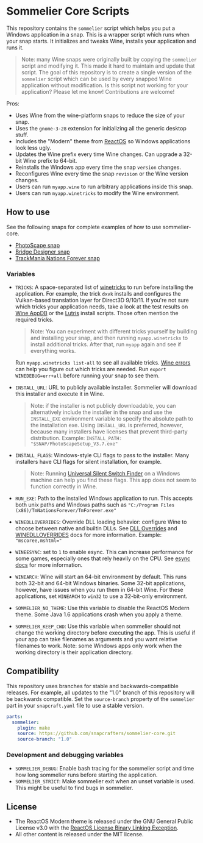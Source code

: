# Sommelier Core Scripts

This repository contains the `sommelier` script which helps you put a Windows application in a snap. This is a wrapper script which runs when your snap starts. It initializes and tweaks Wine, installs your application and runs it.

> Note: many Wine snaps were originally built by copying the `sommelier` script and modifying it. This made it hard to maintain and update that script. The goal of this repository is to create a single version of the `sommelier` script which can be used by every snapped Wine application without modification. Is this script not working for your application? Please let me know! Contributions are welcome!

Pros:

* Uses Wine from the wine-platform snaps to reduce the size of your snap.
* Uses the `gnome-3-28` extension for initializing all the generic desktop stuff.
* Includes the "Modern" theme from [ReactOS](https://reactos.org/) so Windows applications look less ugly.
* Updates the Wine prefix every time Wine changes. Can upgrade a 32-bit Wine prefix to 64-bit.
* Reinstalls the Windows app every time the snap `version` changes.
* Reconfigures Wine every time the snap `revision` or the Wine version changes.
* Users can run `myapp.wine` to run arbitrary applications inside this snap.
* Users can run `myapp.winetricks` to modify the Wine environment.

## How to use

See the following snaps for complete examples of how to use sommelier-core.

* [PhotoScape snap](https://github.com/snapcrafters/photoscape)
* [Bridge Designer snap](https://github.com/snapcrafters/bridge-designer)
* [TrackMania Nations Forever snap](https://github.com/galgalesh/tmnationsforever)

### Variables

* `TRICKS`: A space-separated list of [winetricks](https://wiki.winehq.org/Winetricks) to run before installing the application. For example, the trick `dxvk` installs and configures the Vulkan-based translation layer for Direct3D 9/10/11. If you're not sure which tricks your application needs, take a look at the test results on [Wine AppDB](https://appdb.winehq.org/) or the [Lutris](https://lutris.net/games) install scripts. Those often mention the required tricks.

  > Note: You can experiment with different tricks yourself by building and installing your snap, and then running `myapp.winetricks` to install additional tricks. After that, run `myapp` again and see if everything works.

   Run `myapp.winetricks list-all` to see all available tricks. [Wine errors](https://wiki.winehq.org/Debug_Channels) can help you figure out which tricks are needed. Run `export WINEDEBUG=err+all` before running your snap to see them.
* `INSTALL_URL`: URL to publicly available installer. Sommelier will download this installer and execute it in Wine.

  > Note: if the installer is not publicly downloadable, you can alternatively include the installer in the snap and use the `INSTALL_EXE` environment variable to specify the absolute path to the installation exe. Using `INSTALL_URL` is preferred, however, because many installers have licenses that prevent third-party distribution. Example: `INSTALL_PATH: "$SNAP/PhotoScapeSetup_V3.7.exe"`
* `INSTALL_FLAGS`: Windows-style CLI flags to pass to the installer. Many installers have CLI flags for silent installation, for example.

  > Note: Running [Universal Silent Switch Finder](https://www.softpedia.com/get/System/Launchers-Shutdown-Tools/Universal-Silent-Switch-Finder.shtml) on a Windows machine can help you find these flags. This app does not seem to function correctly in Wine.
* `RUN_EXE`: Path to the installed Windows application to run. This accepts both unix paths and Windows paths such as `"C:/Program Files (x86)/TmNationsForever/TmForever.exe"`
* `WINEDLLOVERRIDES`: Override DLL loading behavior: configure Wine to choose between native and builtin DLLs. See [DLL Overrides](https://wiki.winehq.org/Wine_User%27s_Guide#DLL_Overrides) and [WINEDLLOVERRIDES](https://wiki.winehq.org/Wine_User%27s_Guide#WINEDLLOVERRIDES.3DDLL_Overrides) docs for more information. Example: `"mscoree,mshtml="`
* `WINEESYNC`: set to `1` to enable esync. This can increase performance for some games, especially ones that rely heavily on the CPU. See [esync docs](https://github.com/zfigura/wine/blob/esync/README.esync) for more information.
* `WINEARCH`: Wine will start an 64-bit environment by default. This runs both 32-bit and 64-bit Windows binaries. Some 32-bit applications, however, have issues when you run them in 64-bit Wine. For these applications, set `WINEARCH` to `win32` to use a 32-bit-only environment.
* `SOMMELIER_NO_THEME`: Use this variable to disable the ReactOS Modern theme. Some Java 1.6 applications crash when you apply a theme.
* `SOMMELIER_KEEP_CWD`: Use this variable when sommelier should not change the working directory before executing the app. This is useful if your app can take filenames as arguments and you want relative filenames to work. Note: some Windows apps only work when the working directory is their application directory.

## Compatibility

This repository uses branches for stable and backwards-compatible releases. For example, all updates to the "1.0" branch of this repository will be backwards compatible. Set the `source-branch` property of the `sommelier` part in your `snapcraft.yaml` file to use a stable version.

```yaml
parts:
  sommelier:
    plugin: make
    source: https://github.com/snapcrafters/sommelier-core.git
    source-branch: "1.0"
```

### Development and debugging variables

* `SOMMELIER_DEBUG`: Enable bash tracing for the sommelier script and time how long sommelier runs before starting the application.
* `SOMMELIER_STRICT`: Make sommelier exit when an unset variable is used. This might be useful to find bugs in sommelier.

## License

* The ReactOS Modern theme is released under the GNU General Public License v3.0 with the [ReactOS License Binary Linking Exception](https://reactos.org/intellectual-property-guideline/).
* All other content is released under the MIT license.
